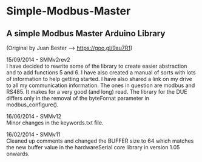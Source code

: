 # Simple-Modbus-Master
## A simple Modbus Master Arduino Library  
(Original by Juan Bester  --> https://goo.gl/9au7R1)  
  
15/09/2014 - SMMv2rev2  
I have decided to rewrite some of the library to create easier abstraction and to add functions 5 and 6. I have also created a manual of sorts with lots of information to help getting started. I have also shared a link on my drive to all my communication information. The ones in question are modbus and RS485. It makes for a very good (and long) read. The library for the DUE differs only in the removal of the byteFornat parameter in modbus_configure().  
  
16/06/2014 - SMMv12  
Minor changes in the keywords.txt file.  
  
16/02/2014 - SMMv11  
Cleaned up comments and changed the BUFFER size to 64 which matches the new buffer value in the hardwareSerial core library in version 1.05 onwards.  


